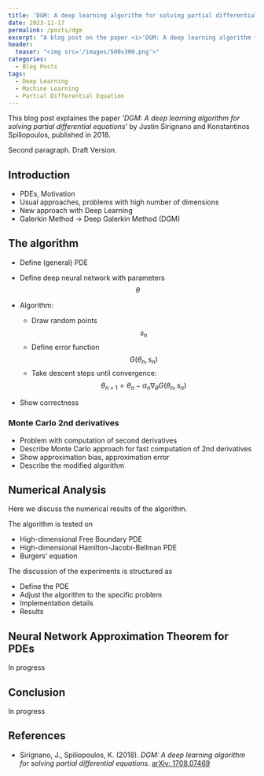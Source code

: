 ```yaml
---
title: 'DGM: A deep learning algorithm for solving partial differential equations'
date: 2023-11-17
permalink: /posts/dgm
excerpt: "A blog post on the paper <i>'DGM: A deep learning algorithm for solving partial differential equations'</i> by Justin Sirignano and Konstantinos Spiliopoulos, published in 2018."
header:
  teaser: "<img src='/images/500x300.png'>"
categories: 
  - Blog Posts
tags:
  - Deep Learning 
  - Machine Learning
  - Partial Differential Equation
---
```


This blog post explaines the paper *'DGM: A deep learning algorithm for solving partial differential equations'* by Justin Sirignano and Konstantinos Spiliopoulos, published in 2018.

Second paragraph. Draft Version.

## Introduction

- PDEs, Motivation
- Usual approaches, problems with high number of dimensions
- New approach with Deep Learning
- Galerkin Method -> Deep Galerkin Method (DGM) 

## The algorithm

- Define (general) PDE
- Define deep neural network with parameters $$\theta$$
- Algorithm:
  - Draw random points $$s_n$$
  - Define error function $$G(\theta_n, s_n)$$
  - Take descent steps until convergence: $$\theta_{n+1}= \theta_{n} - \alpha_n \nabla_{\theta}G(\theta_n, s_n)$$

- Show correctness

### Monte Carlo 2nd derivatives

- Problem with computation of second derivatives
- Describe Monte Carlo approach for fast computation of 2nd derivatives
- Show approximation bias, approximation error 
- Describe the modified algorithm

## Numerical Analysis

Here we discuss the numerical results of the algorithm.

The algorithm is tested on
- High-dimensional Free Boundary PDE
- High-dimensional Hamilton-Jacobi-Bellman PDE
- Burgers’ equation

The discussion of the experiments is structured as 
- Define the PDE
- Adjust the algorithm to the specific problem
- Implementation details
- Results

## Neural Network Approximation Theorem for PDEs

In progress

## Conclusion

In progress

## References

- Sirignano, J., Spiliopoulos, K. (2018). *DGM: A deep learning algorithm for solving partial differential equations*. [arXiv: 1708.07469](https://arxiv.org/abs/1708.07469)

